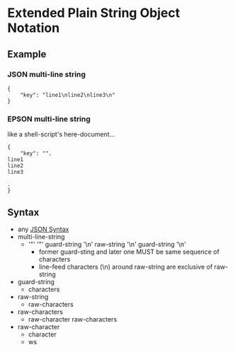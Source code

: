 # Extended Plain String Object Notation

## Example

### JSON multi-line string

```
{
    "key": "line1\nline2\nline3\n"
}
```

### EPSON multi-line string

like a shell-script's here-document...

```
{
    "key": "".
line1
line2
line3

.
}
```

## Syntax

* any [JSON Syntax](https://www.json.org/)
* multi-line-string
    * '"' '"' guard-string '\n' raw-string '\n' guard-string '\n'
        * former guard-sting and later one MUST be same sequence of characters
        * line-feed characters (\n) around raw-string are exclusive of raw-string
* guard-string
    * characters
* raw-string
    * raw-characters
* raw-characters
    * raw-character raw-characters
* raw-character
    * character
    * ws
